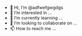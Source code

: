 - 👋 Hi, I’m @adfwefgwgdgs
- 👀 I’m interested in ...
- 🌱 I’m currently learning ...
- 💞️ I’m looking to collaborate on ...
- 📫 How to reach me ...

<!---
adfwefgwgdgs/adfwefgwgdgs is a ✨ special ✨ repository because its `README.md` (this file) appears on your GitHub profile.
You can click the Preview link to take a look at your changes.
--->
